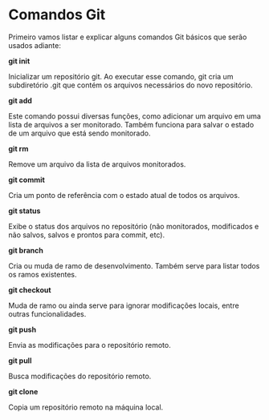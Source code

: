 # Comandos Git

Primeiro vamos listar e explicar alguns comandos Git básicos que serão usados adiante:

**git init**

Inicializar um repositório git. Ao executar esse comando, git cria um subdiretório .git que contém os arquivos necessários do novo repositório.

**git add**

Este comando possui diversas funções, como adicionar um arquivo em uma lista de arquivos a ser monitorado. Também funciona para salvar o estado de um arquivo que está sendo monitorado.

**git rm**

Remove um arquivo da lista de arquivos monitorados.

**git commit** 

Cria um ponto de referência com o estado atual de todos os arquivos.

**git status**

Exibe o status dos arquivos no repositório (não monitorados, modificados e não salvos, salvos e prontos para commit, etc).

**git branch**

Cria ou muda de ramo de desenvolvimento. Também serve para listar todos os ramos existentes.

**git checkout**

Muda de ramo ou ainda serve para ignorar modificações locais, entre outras funcionalidades.

**git push**

Envia as modificações para o repositório remoto.

**git pull**

Busca modificações do repositório remoto.

**git clone**

Copia um repositório remoto na máquina local.